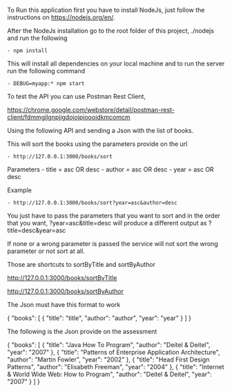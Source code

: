 To Run this application first you have to install NodeJs, just follow the instructions on https://nodejs.org/en/.

After the NodeJs installation go to the root folder of this project, ./nodejs and run the following

    - npm install

This will install all dependencies on your local machine and to run the server run the following command

    - DEBUG=myapp:* npm start

To test the API you can use Postman Rest Client,

https://chrome.google.com/webstore/detail/postman-rest-client/fdmmgilgnpjigdojojpjoooidkmcomcm

Using the following API and sending a Json with the list of books.

This will sort the books using the parameters provide on the url

    - http://127.0.0.1:3000/books/sort

Parameters
    - title = asc OR desc
    - author = asc OR desc
    - year = asc OR desc

Example

    - http://127.0.0.1:3000/books/sort?year=asc&author=desc

You just have to pass the parameters that you want to sort and in the order that you want, ?year=asc&title=desc will
produce a different output as ?title=desc&year=asc

If none or a wrong parameter is passed the service will not sort the wrong parameter or not sort at all.

Those are shortcuts to sortByTitle and sortByAuthor

http://127.0.0.1:3000/books/sortByTitle

http://127.0.0.1:3000/books/sortByAuthor


The Json must have this format to work

{
"books": [
    {
        "title": "title",
        "author": "author",
        "year": "year"
    }
]
}

The following is the Json provide on the assessment

{
"books": [
    {
        "title": "Java How To Program",
        "author": "Deitel & Deitel",
        "year": "2007"
    },
    {
        "title": "Patterns of Enterprise Application Architecture",
        "author": "Martin Fowler",
        "year": "2002"
    },
    {
        "title": "Head First Design Patterns",
        "author": "Elisabeth Freeman",
        "year": "2004"
    },
    {
        "title": "Internet & World Wide Web: How to Program",
        "author": "Deitel & Deitel",
        "year": "2007"
    }
]
}